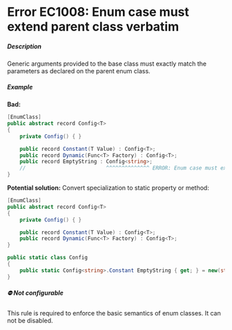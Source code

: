 # Error EC1008: Enum case must extend parent class verbatim

##### Description
Generic arguments provided to the base class must exactly match the parameters as declared on the parent enum class.

##### Example
**Bad:**

```cs
[EnumClass]
public abstract record Config<T>
{
    private Config() { }

    public record Constant(T Value) : Config<T>;
    public record Dynamic(Func<T> Factory) : Config<T>;
    public record EmptyString : Config<string>;
    //                          ^^^^^^^^^^^^^^ ERROR: Enum case must extend parent class verbatim. Expected base class to be `Config<T>`, found `Config<String>` instead.
}
```

**Potential solution:** Convert specialization to static property or method:

```cs
[EnumClass]
public abstract record Config<T>
{
    private Config() { }

    public record Constant(T Value) : Config<T>;
    public record Dynamic(Func<T> Factory) : Config<T>;
}

public static class Config
{
    public static Config<string>.Constant EmptyString { get; } = new(string.Empty);
}
```

##### ⛔ Not configurable
This rule is required to enforce the basic semantics of enum classes. It can not be disabled.